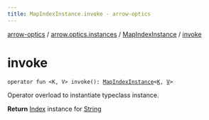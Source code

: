 ```yaml
---
title: MapIndexInstance.invoke - arrow-optics
---
```


[arrow-optics](../../index.html) / [arrow.optics.instances](../index.html) / [MapIndexInstance](index.html) / [invoke](./invoke.html)

# invoke

`operator fun <K, V> invoke(): `[`MapIndexInstance`](index.html)`<`[`K`](invoke.html#K)`, `[`V`](invoke.html#V)`>`

Operator overload to instantiate typeclass instance.

**Return**
[Index](../../arrow.optics.typeclasses/-index/index.html) instance for [String](https://kotlinlang.org/api/latest/jvm/stdlib/kotlin/-string/index.html)

